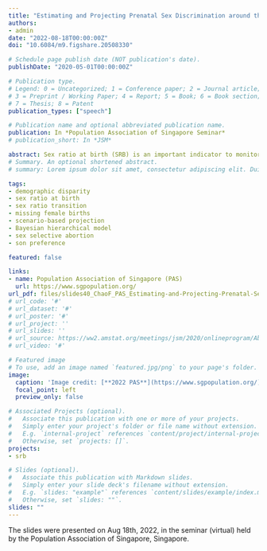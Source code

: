 ```yaml
---
title: "Estimating and Projecting Prenatal Sex Discrimination around the World and on Subnational Level in Asia"
authors:
- admin
date: "2022-08-18T00:00:00Z"
doi: "10.6084/m9.figshare.20508330"

# Schedule page publish date (NOT publication's date).
publishDate: "2020-05-01T00:00:00Z"

# Publication type.
# Legend: 0 = Uncategorized; 1 = Conference paper; 2 = Journal article;
# 3 = Preprint / Working Paper; 4 = Report; 5 = Book; 6 = Book section;
# 7 = Thesis; 8 = Patent
publication_types: ["speech"]

# Publication name and optional abbreviated publication name.
publication: In *Population Association of Singapore Seminar*
# publication_short: In *JSM*

abstract: Sex ratio at birth (SRB) is an important indicator to monitor prenatal sex discrimination. We provide a set of national and subnational analyses to estimate and project SRB based on reliable data and statistical models, with a focus on assessing SRB imbalance and sex-selective abortion. We take account of the data quality that varies across different sources as well as infer the levels and trends of indicators in countries and periods with limited data by data-rich country-years. The resulting estimates provide new insights into the SRB globally and sub-nationally in Asian countries with imbalanced SRB. The methods and results have been used by international agencies for policy making.
# Summary. An optional shortened abstract.
# summary: Lorem ipsum dolor sit amet, consectetur adipiscing elit. Duis posuere tellus ac convallis placerat. Proin tincidunt magna sed ex sollicitudin condimentum.

tags:
- demographic disparity
- sex ratio at birth
- sex ratio transition
- missing female births
- scenario-based projection
- Bayesian hierarchical model
- sex selective abortion
- son preference

featured: false

links:
- name: Population Association of Singapore (PAS)
  url: https://www.sgpopulation.org/
url_pdf: files/slides40_ChaoF_PAS_Estimating-and-Projecting-Prenatal-Sex-Discrimination-around-the-World-and-on-Subnational-Level-in-Asia.pdf
# url_code: '#'
# url_dataset: '#'
# url_poster: '#'
# url_project: ''
# url_slides: ''
# url_source: https://ww2.amstat.org/meetings/jsm/2020/onlineprogram/AbstractDetails.cfm?abstractid=309624
# url_video: '#'

# Featured image
# To use, add an image named `featured.jpg/png` to your page's folder. 
image:
  caption: 'Image credit: [**2022 PAS**](https://www.sgpopulation.org/)'
  focal_point: left
  preview_only: false

# Associated Projects (optional).
#   Associate this publication with one or more of your projects.
#   Simply enter your project's folder or file name without extension.
#   E.g. `internal-project` references `content/project/internal-project/index.md`.
#   Otherwise, set `projects: []`.
projects:
- srb

# Slides (optional).
#   Associate this publication with Markdown slides.
#   Simply enter your slide deck's filename without extension.
#   E.g. `slides: "example"` references `content/slides/example/index.md`.
#   Otherwise, set `slides: ""`.
slides: ""
---
```


The slides were presented on Aug 18th, 2022, in the seminar (virtual) held by the Population Association of Singapore, Singapore.
